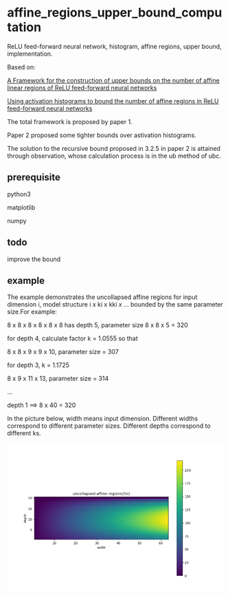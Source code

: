 # affine_regions_upper_bound_computation
ReLU feed-forward neural network, histogram, affine regions, upper bound, implementation.

Based on:

[A Framework for the construction of upper bounds on the number of affine linear regions of ReLU feed-forward neural networks](https://arxiv.org/abs/1806.01918)

[Using activation histograms to bound the number of affine regions in ReLU feed-forward neural networks](https://arxiv.org/abs/2103.17174)

The total framework is proposed by paper 1.

Paper 2 proposed some tighter bounds over astivation histograms.

The solution to the recursive bound proposed in 3.2.5 in paper 2 is attained through observation, whose calculation process is in the ub method of ubc.

## prerequisite
python3

matplotlib

numpy



## todo
improve the bound

## example

The example demonstrates the uncollapsed affine regions for input dimension i, model structure i x ki x kki x ... bounded by the same parameter size.For example:

8 x 8 x 8 x 8 x 8 x 8 has depth 5, parameter size 8 x 8 x 5 = 320

for depth 4, calculate factor k = 1.0555 so that

8 x 8 x 9 x 9 x 10, parameter size = 307

for depth 3, k = 1.1725

8 x 9 x 11 x 13, parameter size = 314

...

depth 1 ==> 8 x 40 = 320

In the picture below, width means input dimension. Different widths correspond to different parameter sizes. Different depths correspond to different ks.

![avatar](example.png)
